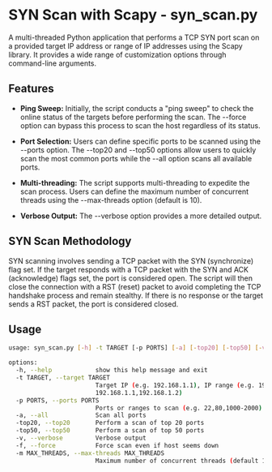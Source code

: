 # SYN Scan with Scapy - syn_scan.py

A multi-threaded Python application that performs a TCP SYN port scan on a provided target IP address or range of IP addresses using the Scapy library. It provides a wide range of customization options through command-line arguments. 

## Features

- **Ping Sweep:** Initially, the script conducts a "ping sweep" to check the online status of the targets before performing the scan. The --force option can bypass this process to scan the host regardless of its status.

- **Port Selection:** Users can define specific ports to be scanned using the --ports option. The --top20 and --top50 options allow users to quickly scan the most common ports while the --all option scans all available ports.

- **Multi-threading:** The script supports multi-threading to expedite the scan process. Users can define the maximum number of concurrent threads using the --max-threads option (default is 10).

- **Verbose Output:** The --verbose option provides a more detailed output.

## SYN Scan Methodology

SYN scanning involves sending a TCP packet with the SYN (synchronize) flag set. If the target responds with a TCP packet with the SYN and ACK (acknowledge) flags set, the port is considered open. The script will then close the connection with a RST (reset) packet to avoid completing the TCP handshake process and remain stealthy. If there is no response or the target sends a RST packet, the port is considered closed.

## Usage

```bash
usage: syn_scan.py [-h] -t TARGET [-p PORTS] [-a] [-top20] [-top50] [-v] [-f] [-m MAX_THREADS]

options:
  -h, --help            show this help message and exit
  -t TARGET, --target TARGET
                        Target IP (e.g. 192.168.1.1), IP range (e.g. 192.168.1.0/24, 192.168.1.1-5) or IP list (e.g.
                        192.168.1.1,192.168.1.2)
  -p PORTS, --ports PORTS
                        Ports or ranges to scan (e.g. 22,80,1000-2000)
  -a, --all             Scan all ports
  -top20, --top20       Perform a scan of top 20 ports
  -top50, --top50       Perform a scan of top 50 ports
  -v, --verbose         Verbose output
  -f, --force           Force scan even if host seems down
  -m MAX_THREADS, --max-threads MAX_THREADS
                        Maximum number of concurrent threads (default 10)
```
